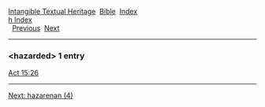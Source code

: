 [Intangible Textual Heritage](../../index)  [Bible](../index) 
[Index](index)   
[h Index](_h_)  
  [Previous](c05247)  [Next](c05249) 

------------------------------------------------------------------------

### &lt;hazarded&gt; 1 entry

[Act 15:26](../kjv/act015.htm#026)  

------------------------------------------------------------------------

[Next: hazarenan (4)](c05249)
